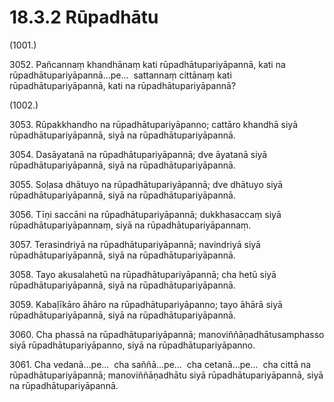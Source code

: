 

# 18.3.2 Rūpadhātu




(1001.)

3052\. Pañcannaṃ khandhānaṃ kati rūpadhātupariyāpannā, kati na rūpadhātupariyāpannā…pe…  sattannaṃ cittānaṃ kati rūpadhātupariyāpannā, kati na rūpadhātupariyāpannā?

(1002.)

3053\. Rūpakkhandho na rūpadhātupariyāpanno; cattāro khandhā siyā rūpadhātupariyāpannā, siyā na rūpadhātupariyāpannā.

3054\. Dasāyatanā na rūpadhātupariyāpannā; dve āyatanā siyā rūpadhātupariyāpannā, siyā na rūpadhātupariyāpannā.

3055\. Soḷasa dhātuyo na rūpadhātupariyāpannā; dve dhātuyo siyā rūpadhātupariyāpannā, siyā na rūpadhātupariyāpannā.

3056\. Tīṇi saccāni na rūpadhātupariyāpannā; dukkhasaccaṃ siyā rūpadhātupariyāpannaṃ, siyā na rūpadhātupariyāpannaṃ.

3057\. Terasindriyā na rūpadhātupariyāpannā; navindriyā siyā rūpadhātupariyāpannā, siyā na rūpadhātupariyāpannā.

3058\. Tayo akusalahetū na rūpadhātupariyāpannā; cha hetū siyā rūpadhātupariyāpannā, siyā na rūpadhātupariyāpannā.

3059\. Kabaḷīkāro āhāro na rūpadhātupariyāpanno; tayo āhārā siyā rūpadhātupariyāpannā, siyā na rūpadhātupariyāpannā.

3060\. Cha phassā na rūpadhātupariyāpannā; manoviññāṇadhātusamphasso siyā rūpadhātupariyāpanno, siyā na rūpadhātupariyāpanno.

3061\. Cha vedanā…pe…  cha saññā…pe…  cha cetanā…pe…  cha cittā na rūpadhātupariyāpannā; manoviññāṇadhātu siyā rūpadhātupariyāpannā, siyā na rūpadhātupariyāpannā.



